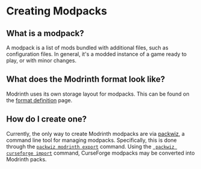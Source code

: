 # Creating Modpacks

## What is a modpack?

A modpack is a list of mods bundled with additional files, such as configuration files. In general, it's a modded instance of a game ready to play, or with minor changes.

## What does the Modrinth format look like?

Modrinth uses its own storage layout for modpacks. This can be found on the [format definition](format.md) page.

## How do I create one?

Currently, the only way to create Modrinth modpacks are via [packwiz](https://github.com/packwiz/packwiz), a command line tool for managing modpacks. Specifically, this is done through the [`packwiz modrinth export`](https://packwiz.infra.link/reference/commands/packwiz_modrinth_export/) command. Using the [` packwiz curseforge import`](https://packwiz.infra.link/reference/commands/packwiz_curseforge_export/) command, CurseForge modpacks may be converted into Modrinth packs.